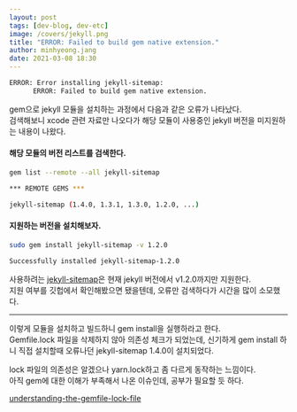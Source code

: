 ```yaml
---
layout: post
tags: [dev-blog, dev-etc]
image: /covers/jekyll.png
title: "ERROR: Failed to build gem native extension."
author: minhyeong.jang
date: 2021-03-08 18:30
---
```


```bash
ERROR: Error installing jekyll-sitemap:
      ERROR: Failed to build gem native extension.
```

gem으로 jekyll 모듈을 설치하는 과정에서 다음과 같은 오류가 나타났다.  
검색해보니 xcode 관련 자료만 나오다가 해당 모듈이 사용중인 jekyll 버전을 미지원하는 내용이 나왔다.

#### 해당 모듈의 버전 리스트를 검색한다.

```bash
gem list --remote --all jekyll-sitemap

*** REMOTE GEMS ***

jekyll-sitemap (1.4.0, 1.3.1, 1.3.0, 1.2.0, ...)
```

#### 지원하는 버전을 설치해보자.

```bash
sudo gem install jekyll-sitemap -v 1.2.0

Successfully installed jekyll-sitemap-1.2.0
```

사용하려는 [jekyll-sitemap](https://github.com/jekyll/jekyll-sitemap)은 현재 jekyll 버전에서 v1.2.0까지만 지원한다.  
지원 여부를 깃헙에서 확인해봤으면 됐을텐데, 오류만 검색하다가 시간을 많이 소모했다.

---

이렇게 모듈을 설치하고 빌드하니 gem install을 실행하라고 한다.  
Gemfile.lock 파일을 삭제하지 않아 의존성 체크가 되었는데, 신기하게 gem install 하니 직접 설치할때 오류나던 jekyll-sitemap 1.4.0이 설치되었다.

lock 파일의 의존성은 알겠으나 yarn.lock하고 좀 다르게 동작하는 느낌이다.  
아직 gem에 대한 이해가 부족해서 나온 이슈인데, 공부가 필요할 듯 하다.

[understanding-the-gemfile-lock-file](https://stackoverflow.com/questions/7517524/understanding-the-gemfile-lock-file)
